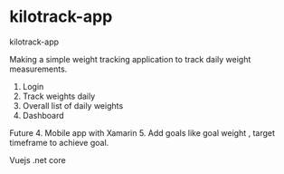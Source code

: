 # kilotrack-app
kilotrack-app

Making a simple weight tracking application to track daily weight measurements.
1. Login 
2. Track weights daily
3. Overall list of daily weights
4. Dashboard

Future 
4. Mobile app with Xamarin
5. Add goals like goal weight , target timeframe to achieve goal.

Vuejs
.net core
